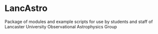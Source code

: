 # LancAstro
Package of modules and example scripts for use by students and staff of Lancaster University Observational Astrophysics Group
